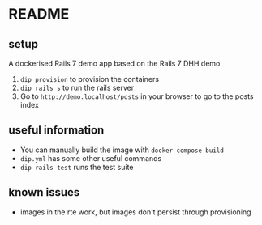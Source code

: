 # README
## setup

A dockerised Rails 7 demo app based on the Rails 7 DHH demo.

1. `dip provision` to provision the containers
2. `dip rails s` to run the rails server
3. Go to `http://demo.localhost/posts` in your browser to go to the posts index

## useful information

- You can manually build the image with `docker compose build`
- `dip.yml` has some other useful commands
- `dip rails test` runs the test suite


## known issues

- images in the rte work, but images don't persist through provisioning
